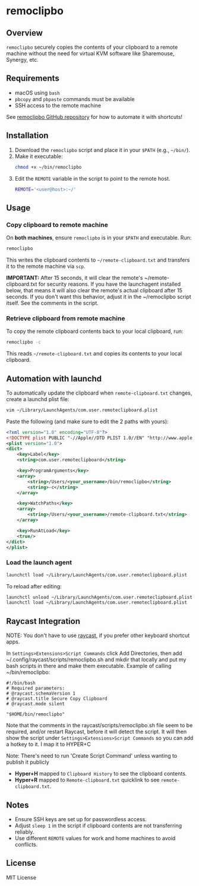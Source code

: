 # remoclipbo

## Overview

`remoclipbo` securely copies the contents of your clipboard to a remote machine without the need for virtual KVM software like Sharemouse, Synergy, etc.

## Requirements

- macOS using `bash`
- `pbcopy` and `pbpaste` commands must be available
- SSH access to the remote machine

See [remoclipbo GitHub repository](https://github.com/rkulla/remoclipbo) for how to automate it with shortcuts!

## Installation

1. Download the `remoclipbo` script and place it in your `$PATH` (e.g., `~/bin/`).
2. Make it executable:
   ```bash
   chmod +x ~/bin/remoclipbo
   ```
3. Edit the `REMOTE` variable in the script to point to the remote host.
   ```bash
   REMOTE='<user@host>:~/'
   ```

## Usage

### Copy clipboard to remote machine

On **both machines**, ensure `remoclipbo` is in your `$PATH` and executable.
Run:

```bash
remoclipbo
```

This writes the clipboard contents to `~/remote-clipboard.txt` and transfers it to the remote machine via `scp`.

**IMPORTANT:** After 15 seconds, it will clear the remote's ~/remote-clipboard.txt for security reasons. If you
have the launchagent installed below, that means it will also clear the remote's actual clipboard after 15 seconds.
If you don't want this behavior, adjust it in the ~/remoclipbo script itself. See the comments in the script.

### Retrieve clipboard from remote machine

To copy the remote clipboard contents back to your local clipboard, run:

```bash
remoclipbo -c
```

This reads `~/remote-clipboard.txt` and copies its contents to your local clipboard.

## Automation with launchd

To automatically update the clipboard when `remote-clipboard.txt` changes, create a launchd plist file:

```bash
vim ~/Library/LaunchAgents/com.user.remoteclipboard.plist
```

Paste the following (and make sure to edit the 2 paths with yours):

```xml
<?xml version="1.0" encoding="UTF-8"?>
<!DOCTYPE plist PUBLIC "-//Apple//DTD PLIST 1.0//EN" "http://www.apple.com/DTDs/PropertyList-1.0.dtd">
<plist version="1.0">
<dict>
    <key>Label</key>
    <string>com.user.remoteclipboard</string>

    <key>ProgramArguments</key>
    <array>
        <string>/Users/<your_username>/bin/remoclipbo</string>
        <string>-c</string>
    </array>

    <key>WatchPaths</key>
    <array>
        <string>/Users/<your_username>/remote-clipboard.txt</string>
    </array>

    <key>RunAtLoad</key>
    <true/>
</dict>
</plist>
```

### Load the launch agent

```bash
launchctl load ~/Library/LaunchAgents/com.user.remoteclipboard.plist
```

To reload after editing:

```bash
launchctl unload ~/Library/LaunchAgents/com.user.remoteclipboard.plist
launchctl load ~/Library/LaunchAgents/com.user.remoteclipboard.plist
```

## Raycast Integration

NOTE: You don't have to use [raycast](https://www.raycast.com/), if you prefer other keyboard shortcut apps.

In `Settings>Extensions>Script Commands` click Add Directories, then add ~/.config/raycast/scripts/remoclipbo.sh and mkdir that locally and put my bash scripts in there and make them executable. Example of calling ~/bin/remoclipbo:

    #!/bin/bash
    # Required parameters:
    # @raycast.schemaVersion 1
    # @raycast.title Secure Copy Clipboard
    # @raycast.mode silent

    "$HOME/bin/remoclipbo"

Note that the comments in the raycast/scripts/remoclipbo.sh file seem to be required, and/or restart Raycast, before it will detect the script. It will then show the script under `Settings>Extensions>Script Commands` so you can add a hotkey to it. I map it to HYPER+C

Note: There's need to run 'Create Script Command' unless wanting to publish it publicly


- **Hyper+H** mapped to `Clipboard History` to see the clipboard contents.
- **Hyper+R** mapped to `Remote-clipboard.txt` quicklink to see `remote-clipboard.txt`.

## Notes

- Ensure SSH keys are set up for passwordless access.
- Adjust `sleep 1` in the script if clipboard contents are not transferring reliably.
- Use different `REMOTE` values for work and home machines to avoid conflicts.

## License

MIT License


